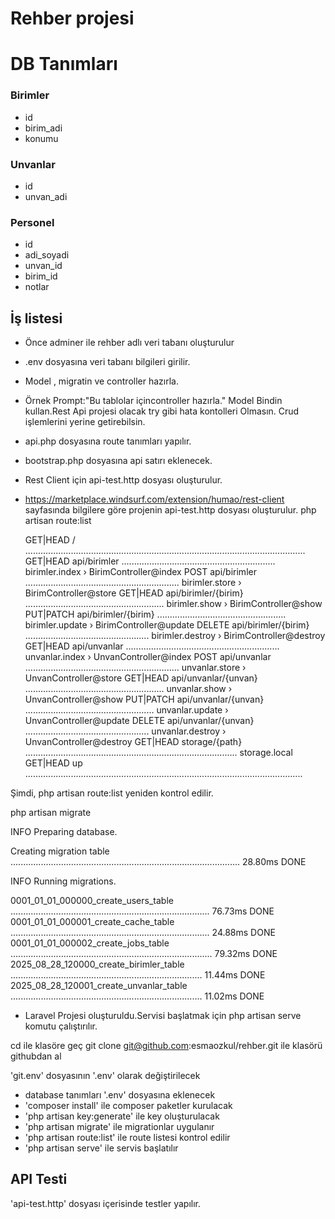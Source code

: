 # Rehber projesi
# DB Tanımları

### Birimler
- id
- birim_adi
- konumu

### Unvanlar
- id
- unvan_adi

### Personel
- id
- adi_soyadi
- unvan_id
- birim_id
- notlar

## İş listesi
- Önce adminer ile rehber adlı veri tabanı oluşturulur 
- .env dosyasına veri tabanı bilgileri girilir.
- Model , migratin ve controller hazırla.
- Örnek Prompt:"Bu tablolar içincontroller hazırla."
Model Bindin kullan.Rest Api projesi olacak try gibi hata kontolleri Olmasın.
Crud işlemlerini yerine getirebilsin.
- api.php dosyasına route tanımları yapılır.
- bootstrap.php dosyasına api satırı eklenecek.
- Rest Client için api-test.http dosyası oluşturulur.
- https://marketplace.windsurf.com/extension/humao/rest-client sayfasında bilgilere göre projenin api-test.http dosyası oluşturulur.
 php artisan route:list

  GET|HEAD        / ...............................................................................................................
  GET|HEAD        api/birimler ............................................................. birimler.index › BirimController@index
  POST            api/birimler ............................................................. birimler.store › BirimController@store
  GET|HEAD        api/birimler/{birim} ....................................................... birimler.show › BirimController@show
  PUT|PATCH       api/birimler/{birim} ................................................... birimler.update › BirimController@update
  DELETE          api/birimler/{birim} ................................................. birimler.destroy › BirimController@destroy
  GET|HEAD        api/unvanlar ............................................................. unvanlar.index › UnvanController@index
  POST            api/unvanlar ............................................................. unvanlar.store › UnvanController@store
  GET|HEAD        api/unvanlar/{unvan} ....................................................... unvanlar.show › UnvanController@show
  PUT|PATCH       api/unvanlar/{unvan} ................................................... unvanlar.update › UnvanController@update
  DELETE          api/unvanlar/{unvan} ................................................. unvanlar.destroy › UnvanController@destroy
  GET|HEAD        storage/{path} .................................................................................... storage.local
  GET|HEAD        up ..............................................................................................................

Şimdi, php artisan route:list yeniden kontrol edilir.

 php artisan migrate

   INFO  Preparing database.

  Creating migration table ........................................................................................... 28.80ms DONE

   INFO  Running migrations.

  0001_01_01_000000_create_users_table ............................................................................... 76.73ms DONE
  0001_01_01_000001_create_cache_table ............................................................................... 24.88ms DONE
  0001_01_01_000002_create_jobs_table ................................................................................ 79.32ms DONE
  2025_08_28_120000_create_birimler_table ............................................................................ 11.44ms DONE
  2025_08_28_120001_create_unvanlar_table ............................................................................ 11.02ms DONE

- Laravel Projesi oluşturuldu.Servisi başlatmak için php artisan serve komutu çalıştırılır.

cd ile klasöre geç git clone git@github.com:esmaozkul/rehber.git ile klasörü githubdan al

'git.env' dosyasının '.env' olarak değiştirilecek

- database tanımları '.env' dosyasına eklenecek
- 'composer install' ile composer paketler kurulacak
- 'php artisan key:generate' ile key oluşturulacak
- 'php artisan migrate' ile migrationlar uygulanır
- 'php artisan route:list' ile route listesi kontrol edilir
- 'php artisan serve' ile servis başlatılır

## API Testi
'api-test.http' dosyası içerisinde testler yapılır.
